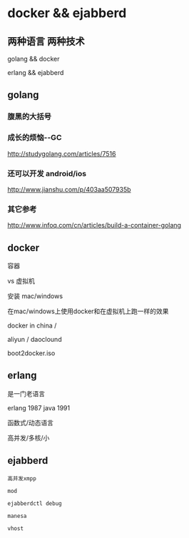 docker && ejabberd
========

## 两种语言 两种技术

  golang && docker

  erlang && ejabberd

## golang

### 腹黑的大括号

### 成长的烦恼--GC

http://studygolang.com/articles/7516

### 还可以开发 android/ios

http://www.jianshu.com/p/403aa507935b

### 其它参考

http://www.infoq.com/cn/articles/build-a-container-golang

## docker

容器

vs 虚拟机

安装 mac/windows

  在mac/windows上使用docker和在虚拟机上跑一样的效果

docker in china /

  aliyun / daoclound

  boot2docker.iso



## erlang

  是一门老语言

  erlang 1987
  java 1991

  函数式/动态语言

  高并发/多核/小

## ejabberd

    高并发xmpp

    mod

    ejabberdctl debug

    manesa

    vhost
